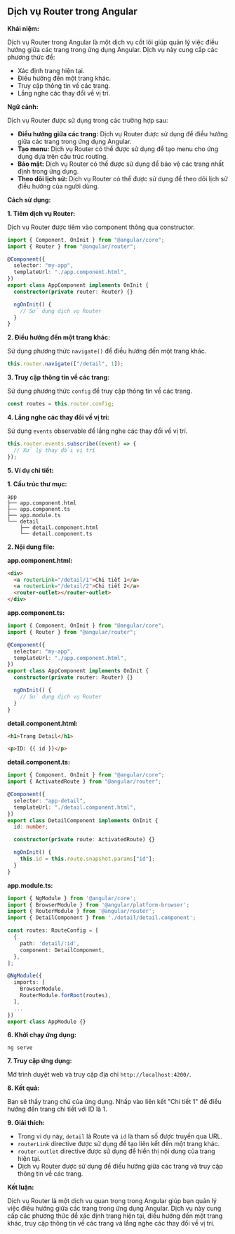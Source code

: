 ## Dịch vụ Router trong Angular

**Khái niệm:**

Dịch vụ Router trong Angular là một dịch vụ cốt lõi giúp quản lý việc điều hướng giữa các trang trong ứng dụng Angular. Dịch vụ này cung cấp các phương thức để:

- Xác định trang hiện tại.
- Điều hướng đến một trang khác.
- Truy cập thông tin về các trang.
- Lắng nghe các thay đổi về vị trí.

**Ngữ cảnh:**

Dịch vụ Router được sử dụng trong các trường hợp sau:

- **Điều hướng giữa các trang:** Dịch vụ Router được sử dụng để điều hướng giữa các trang trong ứng dụng Angular.
- **Tạo menu:** Dịch vụ Router có thể được sử dụng để tạo menu cho ứng dụng dựa trên cấu trúc routing.
- **Bảo mật:** Dịch vụ Router có thể được sử dụng để bảo vệ các trang nhất định trong ứng dụng.
- **Theo dõi lịch sử:** Dịch vụ Router có thể được sử dụng để theo dõi lịch sử điều hướng của người dùng.

**Cách sử dụng:**

**1. Tiêm dịch vụ Router:**

Dịch vụ Router được tiêm vào component thông qua constructor.

```typescript
import { Component, OnInit } from "@angular/core";
import { Router } from "@angular/router";

@Component({
  selector: "my-app",
  templateUrl: "./app.component.html",
})
export class AppComponent implements OnInit {
  constructor(private router: Router) {}

  ngOnInit() {
    // Sử dụng dịch vụ Router
  }
}
```

**2. Điều hướng đến một trang khác:**

Sử dụng phương thức `navigate()` để điều hướng đến một trang khác.

```typescript
this.router.navigate(["/detail", 1]);
```

**3. Truy cập thông tin về các trang:**

Sử dụng phương thức `config` để truy cập thông tin về các trang.

```typescript
const routes = this.router.config;
```

**4. Lắng nghe các thay đổi về vị trí:**

Sử dụng `events` observable để lắng nghe các thay đổi về vị trí.

```typescript
this.router.events.subscribe((event) => {
  // Xử lý thay đổi vị trí
});
```

**5. Ví dụ chi tiết:**

**1. Cấu trúc thư mục:**

```
app
├── app.component.html
├── app.component.ts
├── app.module.ts
└── detail
    ├── detail.component.html
    └── detail.component.ts
```

**2. Nội dung file:**

**app.component.html:**

```html
<div>
  <a routerLink="/detail/1">Chi tiết 1</a>
  <a routerLink="/detail/2">Chi tiết 2</a>
  <router-outlet></router-outlet>
</div>
```

**app.component.ts:**

```typescript
import { Component, OnInit } from "@angular/core";
import { Router } from "@angular/router";

@Component({
  selector: "my-app",
  templateUrl: "./app.component.html",
})
export class AppComponent implements OnInit {
  constructor(private router: Router) {}

  ngOnInit() {
    // Sử dụng dịch vụ Router
  }
}
```

**detail.component.html:**

```html
<h1>Trang Detail</h1>

<p>ID: {{ id }}</p>
```

**detail.component.ts:**

```typescript
import { Component, OnInit } from "@angular/core";
import { ActivatedRoute } from "@angular/router";

@Component({
  selector: "app-detail",
  templateUrl: "./detail.component.html",
})
export class DetailComponent implements OnInit {
  id: number;

  constructor(private route: ActivatedRoute) {}

  ngOnInit() {
    this.id = this.route.snapshot.params["id"];
  }
}
```

**app.module.ts:**

```typescript
import { NgModule } from '@angular/core';
import { BrowserModule } from '@angular/platform-browser';
import { RouterModule } from '@angular/router';
import { DetailComponent } from './detail/detail.component';

const routes: RouteConfig = [
  {
    path: 'detail/:id',
    component: DetailComponent,
  },
];

@NgModule({
  imports: [
    BrowserModule,
    RouterModule.forRoot(routes),
  ],
  ...
})
export class AppModule {}
```

**6. Khởi chạy ứng dụng:**

```
ng serve
```

**7. Truy cập ứng dụng:**

Mở trình duyệt web và truy cập địa chỉ `http://localhost:4200/`.

**8. Kết quả:**

Bạn sẽ thấy trang chủ của ứng dụng. Nhấp vào liên kết "Chi tiết 1" để điều hướng đến trang chi tiết với ID là 1.

**9. Giải thích:**

- Trong ví dụ này, `detail` là Route và `id` là tham số được truyền qua URL.
- `routerLink` directive được sử dụng để tạo liên kết đến một trang khác.
- `router-outlet` directive được sử dụng để hiển thị nội dung của trang hiện tại.
- Dịch vụ Router được sử dụng để điều hướng giữa các trang và truy cập thông tin về các trang.

**Kết luận:**

Dịch vụ Router là một dịch vụ quan trọng trong Angular giúp bạn quản lý việc điều hướng giữa các trang trong ứng dụng Angular. Dịch vụ này cung cấp các phương thức để xác định trang hiện tại, điều hướng đến một trang khác, truy cập thông tin về các trang và lắng nghe các thay đổi về vị trí.
